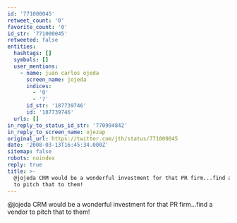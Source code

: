 ```yaml
---
id: '771000045'
retweet_count: '0'
favorite_count: '0'
id_str: '771000045'
retweeted: false
entities:
  hashtags: []
  symbols: []
  user_mentions:
    - name: juan carlos ojeda
      screen_name: jojeda
      indices:
        - '0'
        - '7'
      id_str: '187739746'
      id: '187739746'
  urls: []
in_reply_to_status_id_str: '770994842'
in_reply_to_screen_name: ojezap
original_url: https://twitter.com/jth/status/771000045
date: '2008-03-13T16:45:34.000Z'
sitemap: false
robots: noindex
reply: true
title: >-
  @jojeda CRM would be a wonderful investment for that PR firm...find a vendor
  to pitch that to them!
---
```


@jojeda CRM would be a wonderful investment for that PR firm...find a vendor to pitch that to them!